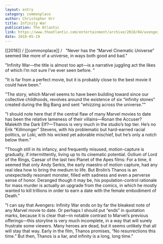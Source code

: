 ```yaml
---
layout: entry
category: commonplace
author: Christopher Orr
title: Infinity War
publication: The Atlantic
link: https://www.theatlantic.com/entertainment/archive/2018/04/avengers-infinity-war-marvel-review/558983/
date: 2018-05-19
---
```


[[2018]] / [[commonplace]] / 
 
"Never has the “Marvel Cinematic Universe” seemed like more of a universe, in ways both good and bad."

"Infinity War—the title is almost too apt—is a narrative juggling act the likes of which I’m not sure I’ve ever seen before. "

"It is far from a perfect movie, but it is probably close to the best movie it could have been."

"The story, which Marvel seems to have been building toward since our collective childhoods, revolves around the existence of six “infinity stones” created during the Big Bang and sent “whizzing across the universe.”"

"I should note here that if the central flaw of many Marvel movies to date has been the relative lameness of their villains—Ronan the Accuser? Malekith the Dark Elf?—Thanos is very much in the studio’s top tier. He’s no Erik “Killmonger” Stevens, with his problematic but hard-earned racial politics, or Loki, with his wicked yet adorable mischief, but he’s only a notch below them."

"Though still in its infancy, and frequently misused, motion-capture is gradually, if intermittently, living up to its cinematic potential. Gollum of Lord of the Rings, Caesar of the last two Planet of the Apes films: For a time, it seemed that only Andy Serkis, the early maestro of motion capture, had any real idea how to bring the medium to life. But Brolin’s Thanos is an unexpectedly resonant monster, filled with sadness and even a perverse sense of honor. Deranged though it may be, his population-control rationale for mass murder is actually an upgrade from the comics, in which he mostly wanted to kill trillions in order to earn a date with the female embodiment of Death."

"I can say that Avengers: Infinity War ends on by far the bleakest note of any Marvel movie to date. Or perhaps I should put “ends” in quotation marks, because it is clear that—in notable contrast to Marvel’s previous offerings—this storyline is very much incomplete, in a way that will surely frustrate some viewers. Many heroes are dead, but it seems unlikely that all will stay that way. Early in the film, Thanos promises, “No resurrections this time.” But then, Thanos is a liar, and infinity is a long, long time."



